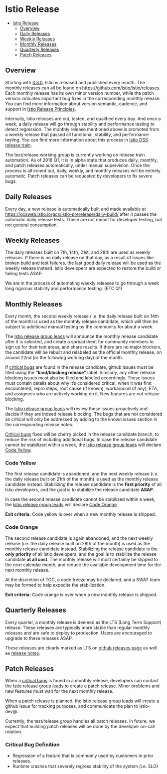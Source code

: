 # Istio Release

- [Istio Release](#istio-release)
  * [Overview](#overview)
  * [Daily Releases](#daily-releases)
  * [Weekly Releases](#weekly-releases)
  * [Monthly Releases](#monthly-releases)
  * [Quarterly Releases](#quarterly-releases)
  * [Patch Releases](#patch-releases)

## Overview

Starting with [0.3.0](https://github.com/istio/istio/releases/tag/0.3.0), Istio is released and published every month. The
monthly releases can all be found on https://github.com/istio/istio/releases. Each monthly release has its own minor version
number, while the patch version indicates important bug fixes in the corresponding monthly release. You can find more
information about version semantic, cadence, and support in [Istio Release Principles](https://goo.gl/dcSBxF).

Internally, Istio releases are cut, tested, and qualified every day. And once a week, a daily release will go through
stability and performance testing to detect regression. The monthly release mentioned above is promoted from a weekly release
that passed all functional, stability, and performance testing. You can find more information about this process in
[Istio OSS release train](https://goo.gl/6V1SHm).

The test/release working group is currently working on release train automation. As of 2018 Q1, it is in alpha state that
produces daily, monthly, and patch releases automatically, under manual supervision. Once the process is all ironed out,
daily, weekly, and monthly releases will be entirely automatic. Patch releases can be requested by developers to fix severe
bugs.

## Daily Releases

Every day, a new release is automatically built and made available at 
https://gcsweb.istio.io/gcs/istio-prerelease/daily-build/
after it passes the automatic daily release tests. These are not meant for developer testing, but not general consumption.

## Weekly Releases

The daily releases built on 7th, 14th, 21st, and 28th are used as weekly releases. If there is no daily release on that day,
as a result of issues like broken build and test failures, the last good daily release will be used as the weekly release
instead. Istio developers are expected to restore the build or failing tests ASAP.

We are in the process of automating weekly releases to go through a week long rigorous stability and performance testing. 
(ETC Q1)

## Monthly Releases

Every month, the second weekly release (i.e. the daily release built on 14th of the month) is used as the monthly release
candidate, which will then be subject to additional manual testing by the community for about a week.

The [Istio release group leads](https://github.com/istio/community/blob/master/WORKING-GROUPS.md#test-and-release) will 
announce the monthly release candidate after it is selected, and create a spreadsheet for community members to sign up for
their test areas, and share results. If there are no major blockers, the candidate will be rebuilt and relabeled as the
official monthly release, on around 22nd (or the following working day) of the month.

If [critical bugs](#critical-bug-definition) are found in the release candidate, github issues must be filed using the
**“kind/blocking release”** label. Similarly, any other release blocking issues must also be filed and labeled accordingly.
These issues must contain details about why it’s considered critical, when it was first encountered, repro steps, root cause
(if known), workaround (if any), ETA, and assignees who are actively working on it. New features are not release blocking.

The [Istio release group leads](https://github.com/istio/community/blob/master/WORKING-GROUPS.md#test-and-release) will review 
these issues proactively and decide if they are indeed release blocking. The bugs that are not considered as critical will 
only be addressed by adding to the known issues section in the corresponding release notes.

[Critical bugs](#critical-bug-definition) fixes will be cherry picked in the release candidate branch, to reduce the risk of
including additional bugs. In case the release candidate cannot be stabilized within a week, the 
[Istio release group leads](https://github.com/istio/community/blob/master/WORKING-GROUPS.md#test-and-release) will declare
[Code Yellow](#code-yellow).

### Code Yellow

The first release candidate is abandoned, and the next weekly release (i.e. the daily release built on 21th of the month) is
used as the monthly release candidate instead. Stabilizing the release candidate is the **first priority** of all Istio
developers, and the goal is to stabilize the release candidate **ASAP**.

In case the second release candidate cannot be stabilized within a week, the 
[Istio release group leads](https://github.com/istio/community/blob/master/WORKING-GROUPS.md#test-and-release) will declare
[Code Orange](#code-orange).

**Exit criteria:** Code yellow is over when a new monthly release is shipped.

### Code Orange
The second release candidate is again abandoned, and the next weekly release (i.e. the daily release built on 28th of the
month) is used as the monthly release candidate instead. Stabilizing the release candidate is the **only priority** of all
Istio developers, and the goal is to stabilize the release candidate **at all cost**. The monthly release will most certainly
be slipped to the next calendar month, and reduce the available development time for the next monthly release.

At the discretion of TOC, a code freeze may be declared, and a SWAT team may be formed to help expedite the stabilization.

**Exit criteria:** Code orange is over when a new monthly release is shipped.

## Quarterly Releases
Every quarter, a monthly release is deemed as the LTS (Long Term Support) release. These releases are typically more stable
than regular monthly releases and are safe to deploy to production. Users are encouraged to upgrade to these releases ASAP.

These releases are clearly marked as LTS on [github releases page](https://github.com/istio/istio/releases) as well as 
[release notes](https://istio.io/about/notes/).

## Patch Releases
When a [critical bugs](#critical-bug-definition) is found in a monthly release, developers can contact the
[Istio release group leads](https://github.com/istio/community/blob/master/WORKING-GROUPS.md#test-and-release)
to create a patch release. Minor problems and new features must wait for the next monthly release.

When a patch release is planned, the
[Istio release group leads](https://github.com/istio/community/blob/master/WORKING-GROUPS.md#test-and-release) will create a
github issue for tracking purposes, and communicate the plan to istio-dev@.

Currently, the test/release group handles all patch releases. In future, we expect that building patch releases will be done
by the developer on-call rotation.

### Critical Bug Definition
- Regression of a feature that is commonly used by customers in prior releases.
- Runtime crashes that severely regress stability of the system (i.e. SLO)

